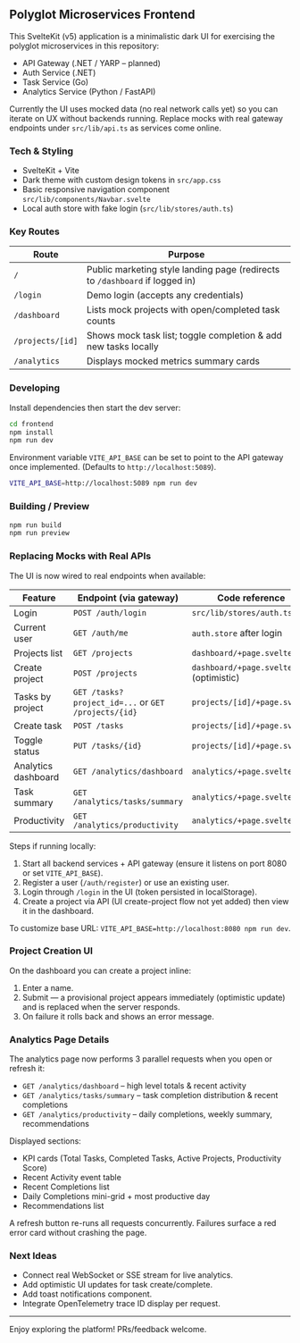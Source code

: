 ## Polyglot Microservices Frontend

This SvelteKit (v5) application is a minimalistic dark UI for exercising the polyglot microservices in this repository:

* API Gateway (.NET / YARP – planned)
* Auth Service (.NET)
* Task Service (Go)
* Analytics Service (Python / FastAPI)

Currently the UI uses mocked data (no real network calls yet) so you can iterate on UX without backends running. Replace mocks with real gateway endpoints under `src/lib/api.ts` as services come online.

### Tech & Styling
* SvelteKit + Vite
* Dark theme with custom design tokens in `src/app.css`
* Basic responsive navigation component `src/lib/components/Navbar.svelte`
* Local auth store with fake login (`src/lib/stores/auth.ts`)

### Key Routes
| Route | Purpose |
|-------|---------|
| `/` | Public marketing style landing page (redirects to `/dashboard` if logged in) |
| `/login` | Demo login (accepts any credentials) |
| `/dashboard` | Lists mock projects with open/completed task counts |
| `/projects/[id]` | Shows mock task list; toggle completion & add new tasks locally |
| `/analytics` | Displays mocked metrics summary cards |

### Developing
Install dependencies then start the dev server:

```sh
cd frontend
npm install
npm run dev
```

Environment variable `VITE_API_BASE` can be set to point to the API gateway once implemented. (Defaults to `http://localhost:5089`).

```sh
VITE_API_BASE=http://localhost:5089 npm run dev
```

### Building / Preview
```sh
npm run build
npm run preview
```

### Replacing Mocks with Real APIs
The UI is now wired to real endpoints when available:

| Feature | Endpoint (via gateway) | Code reference |
|---------|------------------------|----------------|
| Login | `POST /auth/login` | `src/lib/stores/auth.ts` |
| Current user | `GET /auth/me` | `auth.store` after login |
| Projects list | `GET /projects` | `dashboard/+page.svelte` |
| Create project | `POST /projects` | `dashboard/+page.svelte` (optimistic) |
| Tasks by project | `GET /tasks?project_id=...` or `GET /projects/{id}` | `projects/[id]/+page.svelte` |
| Create task | `POST /tasks` | `projects/[id]/+page.svelte` |
| Toggle status | `PUT /tasks/{id}` | `projects/[id]/+page.svelte` |
| Analytics dashboard | `GET /analytics/dashboard` | `analytics/+page.svelte` |
| Task summary | `GET /analytics/tasks/summary` | `analytics/+page.svelte` |
| Productivity | `GET /analytics/productivity` | `analytics/+page.svelte` |

Steps if running locally:
1. Start all backend services + API gateway (ensure it listens on port 8080 or set `VITE_API_BASE`).
2. Register a user (`/auth/register`) or use an existing user.
3. Login through `/login` in the UI (token persisted in localStorage).
4. Create a project via API (UI create-project flow not yet added) then view it in the dashboard.

To customize base URL: `VITE_API_BASE=http://localhost:8080 npm run dev`.

### Project Creation UI
On the dashboard you can create a project inline:
1. Enter a name.
2. Submit — a provisional project appears immediately (optimistic update) and is replaced when the server responds.
3. On failure it rolls back and shows an error message.

### Analytics Page Details
The analytics page now performs 3 parallel requests when you open or refresh it:
* `GET /analytics/dashboard` – high level totals & recent activity
* `GET /analytics/tasks/summary` – task completion distribution & recent completions
* `GET /analytics/productivity` – daily completions, weekly summary, recommendations

Displayed sections:
* KPI cards (Total Tasks, Completed Tasks, Active Projects, Productivity Score)
* Recent Activity event table
* Recent Completions list
* Daily Completions mini-grid + most productive day
* Recommendations list

A refresh button re-runs all requests concurrently. Failures surface a red error card without crashing the page.

### Next Ideas
* Connect real WebSocket or SSE stream for live analytics.
* Add optimistic UI updates for task create/complete.
* Add toast notifications component.
* Integrate OpenTelemetry trace ID display per request.

---
Enjoy exploring the platform! PRs/feedback welcome.
